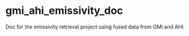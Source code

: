 # gmi_ahi_emissivity_doc
Doc for the emissivity retrieval project using fused data from GMI and AHI
